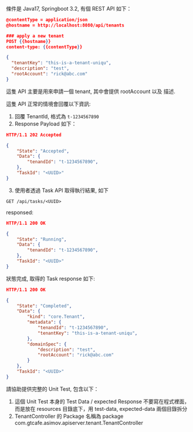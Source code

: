 
條件是  Java17, Springboot 3.2, 有個 REST API 如下：

```json
@contentType = application/json
@hostname = http://localhost:8080/api/tenants

### apply a new tenant
POST {{hostname}}
content-type: {{contentType}}

{
  "tenantKey": "this-is-a-tenant-uniqu",
  "description": "test",
  "rootAccount": "rick@abc.com"
}
```

這隻 API 主要是用來申請一個 tenant, 其中會提供 rootAccount 以及 描述.

這隻 API 正常的情境會回覆以下資訊:

1. 回覆 TenantId, 格式為 `t-1234567890`
2. Response Payload 如下：

```json
HTTP/1.1 202 Accepted

{
    "State": "Accepted",
    "Data": {
        "tenandId": "t-1234567890",
    },
    "TaskId": "<UUID>"
}
```

3. 使用者透過 Task API 取得執行結果, 如下
```http
GET /api/tasks/<UUID>
```

responsed:

```json
HTTP/1.1 200 OK

{
    "State": "Running",
    "Data": {
        "tenandId": "t-1234567890",
    },
    "TaskId": "<UUID>"
}
```

狀態完成, 取得的 Task response 如下:

```json
HTTP/1.1 200 OK

{
    "State": "Completed",
    "Data": {
        "kind": "core.Tenant",
        "metadata": {
            "tenandId": "t-1234567890",
            "tenantKey": "this-is-a-tenant-uniqu",
        },
        "domainSpec": {
            "description": "test",
            "rootAccount": "rick@abc.com"
        }
    },
    "TaskId": "<UUID>"
}
```

請協助提供完整的 Unit Test, 包含以下：

1. 這個 Unit Test 本身的 Test Data / expected Response 不要寫在程式裡面，而是放在 resources 目錄底下，用 test-data, expected-data 兩個目錄拆分
2. TenantController 的 Package 名稱為 package com.gtcafe.asimov.apiserver.tenant.TenantController


